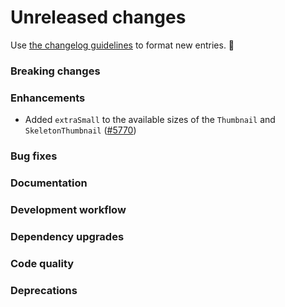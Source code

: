 # Unreleased changes

Use [the changelog guidelines](/documentation/Versioning%20and%20changelog.md) to format new entries. 💜

### Breaking changes

### Enhancements

- Added `extraSmall` to the available sizes of the `Thumbnail` and `SkeletonThumbnail` ([#5770](https://github.com/Shopify/polaris/pull/5770))

### Bug fixes

### Documentation

### Development workflow

### Dependency upgrades

### Code quality

### Deprecations
